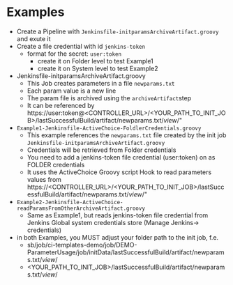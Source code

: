 # Examples

* Create a Pipeline with `Jenkinsfile-initparamsArchiveArtifact.groovy` and exute it
* Create a file credential with id `jenkins-token`
  * format for the secret: `user:token`
    * create it on Folder level to test Example1
    * create it on System level to test Example2
* Jenkinsfile-initparamsArchiveArtifact.groovy
  * This Job creates parameters in a file `newparams.txt`
  * Each param value is a new line
  * The param file is archived using the `archiveArtifact`step
  * It can be referenced by https://user:token@<CONTROLLER_URL>/<YOUR_PATH_TO_INIT_JOB>/lastSuccessfulBuild/artifact/newparams.txt/*view*/"
* `Example1-Jenkinsfile-ActiveChoice-FoldlerCredentials.groovy`
  * This example references the `newparams.txt` file created by the init job `Jenkinsfile-initparamsArchiveArtifact.groovy`
  * Credentials will be retrieved from Folder credentials
  * You need to add a jenkins-token file credential (user:token) on as FOLDER credentials
  * It uses the ActiveChoice Groovy script Hook to read parameters values from  https://<CONTROLLER_URL>/<YOUR_PATH_TO_INIT_JOB>/lastSuccessfulBuild/artifact/newparams.txt/*view*/"
* `Example2-Jenkinsfile-ActiveChoice-readParamsFromOtherArchiveArtifact.groovy`
  * Same as Example1, but reads jenkins-token file credential from Jenkins Global system credentials store (Manage Jenkins-> credentials)
* in both Examples, you MUST adjust your folder path to the init job, f.e. 
  *  sb/job/ci-templates-demo/job/DEMO-ParameterUsage/job/initData/lastSuccessfulBuild/artifact/newparams.txt/*view*/
  *  <YOUR_PATH_TO_INIT_JOB>/lastSuccessfulBuild/artifact/newparams.txt/*view*/

